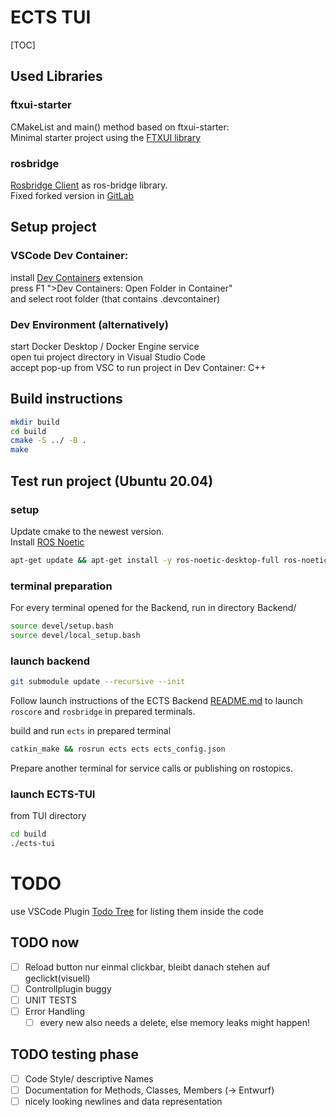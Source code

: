 # ECTS TUI
[TOC]

## Used Libraries

### ftxui-starter
CMakeList and main() method based on ftxui-starter:  
Minimal starter project using the [FTXUI library](https://github.com/ArthurSonzogni/ftxui)

### rosbridge
[Rosbridge Client](https://github.com/antoniocoratelli/rosbridge_client_cpp/tree/v2018/) as ros-bridge library. <br>
Fixed forked version in [GitLab](https://git.scc.kit.edu/pse-robot-monitoring/rosbridge_client_cpp.git)

## Setup project

### VSCode Dev Container:
install [Dev Containers](https://marketplace.visualstudio.com/items?itemName=ms-vscode-remote.remote-containers) extension <br>
press F1 ">Dev Containers: Open Folder in Container" <br>
and select root folder (that contains .devcontainer)

### Dev Environment (alternatively)
start Docker Desktop / Docker Engine service <br>
open tui project directory in Visual Studio Code <br>
accept pop-up from VSC to run project in Dev Container: C++

## Build instructions
```bash
mkdir build
cd build
cmake -S ../ -B .
make
```

## Test run project (Ubuntu 20.04)
### setup
Update cmake to the newest version. <br>
Install [ROS Noetic](http://wiki.ros.org/noetic/Installation/Ubuntu) <br>
```bash
apt-get update && apt-get install -y ros-noetic-desktop-full ros-noetic-rosbridge-server ros-noetic-catkin gdb iproute2 wireless-tools neovim 
```

### terminal preparation
For every terminal opened for the Backend, run in directory Backend/
```bash
source devel/setup.bash
source devel/local_setup.bash
```

### launch backend
```bash
git submodule update --recursive --init
```
Follow launch instructions of the ECTS Backend [README.md](https://git.scc.kit.edu/pse-robot-monitoring/pse/-/blob/main/README.md) to launch `roscore` and `rosbridge` in prepared terminals. <br>

build and run `ects` in prepared terminal
```bash
catkin_make && rosrun ects ects ects_config.json
```
Prepare another terminal for service calls or publishing on rostopics.

### launch ECTS-TUI
from TUI directory
```bash
cd build
./ects-tui
```

# TODO
use VSCode Plugin [Todo Tree](https://marketplace.visualstudio.com/items?itemName=Gruntfuggly.todo-tree) for listing them inside the code
## TODO now
- [ ] Reload button nur einmal clickbar, bleibt danach stehen auf geclickt(visuell)
- [ ] Controllplugin buggy
- [ ] UNIT TESTS
- [ ] Error Handling
  - [ ] every new also needs a delete, else memory leaks might happen!

## TODO testing phase
- [ ] Code Style/ descriptive Names
- [ ] Documentation for Methods, Classes, Members (-> Entwurf)
- [ ] nicely looking newlines and data representation
